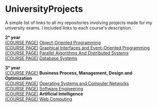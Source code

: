 # UniversityProjects
A simple list of links to all my repositories involving projects made for my university exams.
I included links to each course's description.

<b>2° year</b>
</br><a href="https://www.unical.it/portale/portaltemplates/view/view_scheda_insegnamento.cfm?63181&LANG=ITA&63181&LANG=ITA">(COURSE PAGE)</a>
 <a href="https://github.com/Dygwah98/Frogger-Clone">Object-Oriented Programming</a>
</br><a href="https://www.unical.it/portale/portaltemplates/view/view_scheda_insegnamento.cfm?63205&LANG=ITA&63205&LANG=ITA">(COURSE PAGE)</a>
 <a href="https://github.com/demisquare/BoulderDash">Graphical Interfaces and Event-Oriented Programming</a>
</br><a href="https://www.unical.it/portale/portaltemplates/view/view_scheda_insegnamento.cfm?63411&LANG=ITA&63411&LANG=ITA">(COURSE PAGE)</a>
 <a href="https://github.com/Dygwah98/ParallelWatorCA.git">Parallel Algorithms And Distributed Systems</a>
</br><a href="https://www.unical.it/portale/portaltemplates/view/view_scheda_insegnamento.cfm?63403&LANG=ITA&63403&LANG=ITA">(COURSE PAGE)</a>
 <a href="https://drive.google.com/drive/folders/1_igTNDD6NGO410N2WnbMvw0kR0wqxPaB?usp=sharing">Database Systems</a>

<b>3° year</b>
</br><a href="https://www.unical.it/portale/portaltemplates/view/view_scheda_insegnamento.cfm?68721&LANG=ITA&68721&LANG=ITA">(COURSE PAGE)</a> 
<b>Business Process, Management, Design and Optimization</b>
</br><a href="https://www.unical.it/portale/portaltemplates/view/view_scheda_insegnamento.cfm?58279&LANG=ITA&58279&LANG=ITA">(COURSE PAGE)</a>
 <a href="https://github.com/Dygwah98/SOR-1920.git">Operating Systems and Computer Networks</a>
</br><a href="https://www.unical.it/portale/portaltemplates/view/view_scheda_insegnamento.cfm?58283&LANG=ITA&58283&LANG=ITA">(COURSE PAGE)</a>
 <a href="https://github.com/Dygwah98/SIW_INGSW_1920">Software Engineering</a>
</br><a href="https://www.unical.it/portale/portaltemplates/view/view_scheda_insegnamento.cfm?58281&LANG=ITA&58281&LANG=ITA">(COURSE PAGE)</a>
 <b>Artificial Intelligence</b>
</br><a href="https://www.unical.it/portale/portaltemplates/view/view_scheda_insegnamento.cfm?58285&LANG=ITA&58285&LANG=ITA">(COURSE PAGE)</a>
 <a href="https://github.com/faziofrancesco/SARELLA">Web Computing</a>

